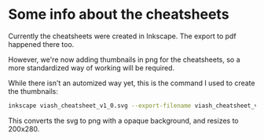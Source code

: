 # Some info about the cheatsheets

Currently the cheatsheets were created in Inkscape.
The export to pdf happened there too.

However, we're now adding thumbnails in png for the cheatsheets, so a more standardized way of working will be required.

While there isn't an automized way yet, this is the command I used to create the thumbnails:

```sh
inkscape viash_cheatsheet_v1_0.svg --export-filename viash_cheatsheet_v1_0.png --export-type png --export-background-opacity 255 -w 280 -h 200
```

This converts the svg to png with a opaque background, and resizes to 200x280.
